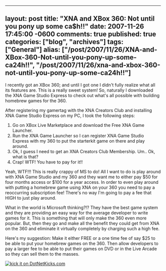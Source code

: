   ---
  layout: post
  title: "XNA and XBox 360: Not until you pony up some ca$h!!"
  date: 2007-11-26 17:45:00 -0600
  comments: true
  published: true
  categories: ["blog", "archives"]
  tags: ["General"]
  alias: ["/post/2007/11/26/XNA-and-XBox-360-Not-until-you-pony-up-some-ca24h!!", "/post/2007/11/26/xna-and-xbox-360-not-until-you-pony-up-some-ca24h!!"]
  ---
<!-- more -->
<P>I recently got an XBox 360; and until I got one I didn't fully realize what all its features are. This is a really sweet system! So, naturally I downloaded the XNA Game&nbsp;Studio Express to check out what's all possible with building homebrew games for the 360.</P>
<P>After registering my gamertag with the XNA Creators Club and&nbsp;installing XNA Game Studio Express on my PC, I took the following steps:</P>
<OL>
<LI>Go on&nbsp;XBox Live Marketplace and download the Free XNA Game Launcher. 
<LI>Run the XNA Game Launcher so I can register XNA Game Studio Express with my 360 to put the starterkit game on there and play around. 
<LI>Ok, I guess I need to get an XNA Creators Club Membership. Um.. Ok, what is that? 
<LI>Crap! WTF! You have to pay for it!!</LI></OL>
<P>Yeah, WTF!!! This is really crappy of MS to do! All I want to do is play around with XNA Game Studio and my 360 and they want me to either pay $50 for four months access or $100 for&nbsp;a year access. In order to even play around with putting a homebrew game using XNA on your 360 you need to pay a reoccurring subscription fee! There's no way I'm going to pay a fee that HIGH to just play around.</P>
<P>What in the world is Microsoft thinking?!? They have the best game system and they are providing an easy way for the average developer to write games for it. This is something that will only make the 360 even more popular. But, then they go and make all the benefit they could get from XNA on the 360 and eliminate it virtually completely by charging such a high fee.</P>
<P>Here's my suggestion: Make it either FREE or a one time fee of say $25 to be able to put your homebrew games on the 360. Then allow developers to pay a larger fee to be able to put their games on DVD or in the Live Arcade so they can sell them to the masses.</P>
<P><A href="http://www.dotnetkicks.com/kick/?url=http%3a%2f%2fpietschsoft.com%2fBlog%2fPost.aspx%3fPostID%3d1427"><IMG alt="kick it on DotNetKicks.com" src="http://www.dotnetkicks.com/Services/Images/KickItImageGenerator.ashx?url=http%3a%2f%2fpietschsoft.com%2fBlog%2fPost.aspx%3fPostID%3d1427&amp;bgcolor=0099FF" border=0></A></P>

